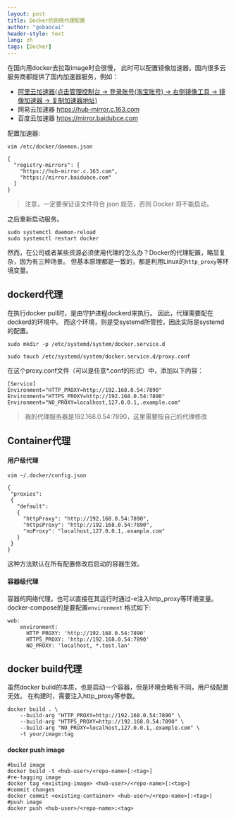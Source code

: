 ```yaml
---
layout: post
title: Docker的网络代理配置
author: "gebaocai"
header-style: text
lang: zh
tags: [Docker]
---
```


在国内用docker去拉取image时会很慢， 此时可以配置镜像加速器。国内很多云服务商都提供了国内加速器服务，例如：

*  [阿里云加速器(点击管理控制台 -> 登录账号(淘宝账号) -> 右侧镜像工具 -> 镜像加速器 -> 复制加速器地址)](https://cr.console.aliyun.com/cn-hangzhou/instances/mirrors)
* 网易云加速器 https://hub-mirror.c.163.com
* 百度云加速器 https://mirror.baidubce.com

配置加速器:

`vim /etc/docker/daemon.json`
```
{
  "registry-mirrors": [
    "https://hub-mirror.c.163.com",
    "https://mirror.baidubce.com"
  ]
}
```
> 注意，一定要保证该文件符合 json 规范，否则 Docker 将不能启动。

之后重新启动服务。

```
sudo systemctl daemon-reload
sudo systemctl restart docker
```

然而，在公司或者某些资源必须使用代理的怎么办？Docker的代理配置，略显复杂，因为有三种场景。 但基本原理都是一致的，都是利用Linux的`http_proxy`等环境变量。

dockerd代理
------

在执行docker pull时，是由守护进程dockerd来执行。 因此，代理需要配在dockerd的环境中。 而这个环境，则是受systemd所管控，因此实际是systemd的配置。

`sudo mkdir -p /etc/systemd/system/docker.service.d`

`sudo touch /etc/systemd/system/docker.service.d/proxy.conf`

在这个proxy.conf文件（可以是任意*.conf的形式）中，添加以下内容：

```
[Service]
Environment="HTTP_PROXY=http://192.168.0.54:7890"
Environment="HTTPS_PROXY=http://192.168.0.54:7890"
Environment="NO_PROXY=localhost,127.0.0.1,.example.com"
```
> 我的代理服务器是192.168.0.54:7890，这里需要按自己的代理修改

Container代理
------
#### 用户级代理
`vim ~/.docker/config.json`
```
{
 "proxies":
 {
   "default":
   {
     "httpProxy": "http://192.168.0.54:7890",
     "httpsProxy": "http://192.168.0.54:7890",
     "noProxy": "localhost,127.0.0.1,.example.com"
   }
 }
}
```
这种方法默认在所有配置修改后启动的容器生效。
#### 容器级代理
容器的网络代理，也可以直接在其运行时通过-e注入http_proxy等环境变量。docker-compose的是要配置`environment` 格式如下:
```
web:
    environment:
      HTTP_PROXY: 'http://192.168.0.54:7890'
      HTTPS_PROXY: 'http://192.168.0.54:7890'
      NO_PROXY: 'localhost, *.test.lan'
```

docker build代理
------
虽然docker build的本质，也是启动一个容器，但是环境会略有不同，用户级配置无效。 在构建时，需要注入http_proxy等参数。
```
docker build . \
    --build-arg "HTTP_PROXY=http://192.168.0.54:7890" \
    --build-arg "HTTPS_PROXY=http://192.168.0.54:7890" \
    --build-arg "NO_PROXY=localhost,127.0.0.1,.example.com" \
    -t your/image:tag
```

#### docker push image
```
#build image
docker build -t <hub-user>/<repo-name>[:<tag>]
#re-tagging image
docker tag <existing-image> <hub-user>/<repo-name>[:<tag>]
#commit changes
docker commit <existing-container> <hub-user>/<repo-name>[:<tag>]
#push image
docker push <hub-user>/<repo-name>:<tag>
```